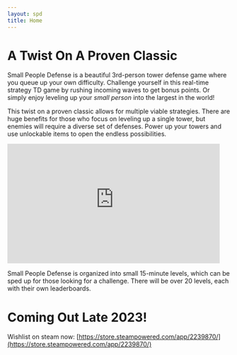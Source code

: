 ```yaml
---
layout: spd
title: Home
---
```


# A Twist On A Proven Classic

Small People Defense is a beautiful 3rd-person tower defense game where you queue up your own difficulty. Challenge yourself in this real-time strategy TD game by rushing incoming waves to get bonus points. Or simply enjoy leveling up your *small person* into the largest in the world!

This twist on a proven classic allows for multiple viable strategies. There are huge benefits for those who focus on leveling up a single tower, but enemies will require a diverse set of defenses. Power up your towers and use unlockable items to open the endless possibilities. 

<iframe width="480px" height="270px" src="https://cdn.akamai.steamstatic.com/steam/apps/256921850/movie480_vp9.webm" frameborder="0" allowfullscreen></iframe>

Small People Defense is organized into small 15-minute levels, which can be sped up for those looking for a challenge. There will be over 20 levels, each with their own leaderboards. 

# Coming Out Late 2023!

Wishlist on steam now: [https://store.steampowered.com/app/2239870/](https://store.steampowered.com/app/2239870/)
